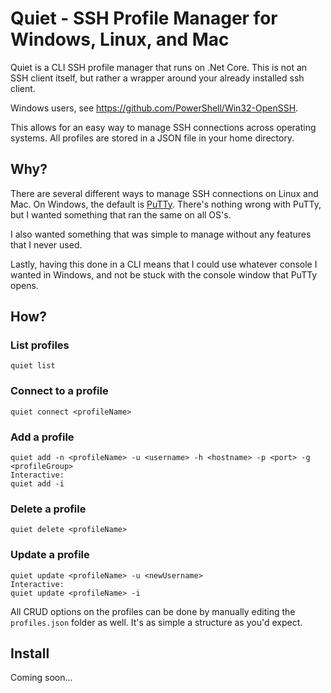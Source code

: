 # Quiet - SSH Profile Manager for Windows, Linux, and Mac


Quiet is a CLI SSH profile manager that runs on .Net Core.
This is not an SSH client itself, but rather a wrapper around your already installed ssh client.

Windows users, see https://github.com/PowerShell/Win32-OpenSSH.

This allows for an easy way to manage SSH connections across operating systems. All profiles are stored in a JSON file in your home directory.

## Why?
There are several different ways to manage SSH connections on Linux and Mac.
On Windows, the default is [PuTTy](www.putty.org). There's nothing wrong with PuTTy, but I wanted something that ran the same on all OS's.

I also wanted something that was simple to manage without any features that I never used.

Lastly, having this done in a CLI means that I could use whatever console I wanted in Windows, and not be stuck with the console window that PuTTy opens.

## How?

### List profiles
```
quiet list
```

### Connect to a profile
```
quiet connect <profileName>
```

### Add a profile
```
quiet add -n <profileName> -u <username> -h <hostname> -p <port> -g <profileGroup>
Interactive:
quiet add -i
```

### Delete a profile
```
quiet delete <profileName>
```

### Update a profile
```
quiet update <profileName> -u <newUsername> 
Interactive:
quiet update <profileName> -i
```

All CRUD options on the profiles can be done by manually editing the `profiles.json` folder as well. It's as simple a structure as you'd expect.


## Install

Coming soon...
